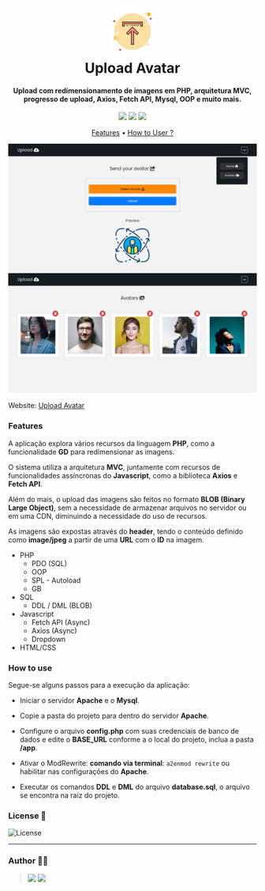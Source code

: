 <h1 align="center">
  <img src=".github/icon.png">
  <br>
    Upload Avatar
  <br>
</h1>

<h4 align="center">
  Upload com redimensionamento de imagens em PHP, arquitetura MVC, progresso de upload, Axios, Fetch API, Mysql, OOP e muito mais.
</h4>

<p align="center">
  <img src="https://img.shields.io/github/last-commit/ericneves/uploadAvatar?style=flat-square&logo=github&logoColor=white&color=green">
  <img src="https://img.shields.io/github/languages/top/ericneves/uploadAvatar?style=flat-square&logo=php&logoColor=white&labelColor=blue">
  <img src="https://img.shields.io/github/license/ericneves/simpleCRUDMVC?style=flat-square&logo=github&color=yellow">
</p>

<p align="center">
  <a href="#features">Features</a> •
  <a href="#how-to-use">How to User ?</a>
</p>

![Screenshot1](.github/screenshotA.png)
![Screenshot2](.github/screenshotB.png)

Website: [Upload Avatar]()

### Features

A aplicação explora vários recursos da linguagem <b>PHP</b>, como a funcionalidade <b>GD</b> para redimensionar as imagens. 

O sistema utiliza a arquitetura <b>MVC</b>, juntamente com recursos de funcionalidades assíncronas do <b>Javascript</b>, como a biblioteca <b>Axios</b> e <b>Fetch API</b>.

Além do mais, o upload das imagens são feitos no formato <b>BLOB (Binary Large Object)</b>, sem a necessidade de armazenar arquivos no servidor ou em uma CDN, diminuindo a necessidade do uso de recursos.

As imagens são expostas através do <b>header</b>, tendo o conteúdo definido como <b>image/jpeg</b> a partir de uma <b>URL</b> com o <b>ID</b> na imagem.

* PHP
  - PDO (SQL)
  - OOP
  - SPL - Autoload
  - GB
* SQL
  - DDL / DML (BLOB)
* Javascript
  - Fetch API (Async)
  - Axios (Async)
  - Dropdown
* HTML/CSS

### How to use

Segue-se alguns passos para a execução da aplicação:

- Iniciar o servidor <b>Apache</b> e o <b>Mysql</b>.

- Copie a pasta do projeto para dentro do servidor <b>Apache</b>.

- Configure o arquivo <b>config.php</b> com suas credenciais de banco de dados e edite o <b>BASE_URL</b> conforme a o local do projeto, inclua a pasta <b>/app</b>.

- Ativar o ModRewrite: <b>comando via terminal</b>: ```a2enmod rewrite``` ou habilitar nas configurações do <b>Apache</b>.

- Executar os comandos <b>DDL</b> e <b>DML</b> do arquivo <b>database.sql</b>, o arquivo se encontra na raiz do projeto.


### License 📃

<img src="https://img.shields.io/github/license/ericneves/simpleCRUDMVC?style=flat-square&logo=github&color=yellow" alt="License">

---

### Author 🧑‍💻
><a href="https://www.instagram.com/ericneves_dev/"><img src="https://img.shields.io/badge/Instagram-E4405F?style=for-the-badge&logo=instagram&logoColor=white"></a> <a href="https://linkedin.com/in/ericnevesrr"> <img src="https://img.shields.io/badge/LinkedIn-0077B5?style=for-the-badge&logo=linkedin&logoColor=white"></a>
